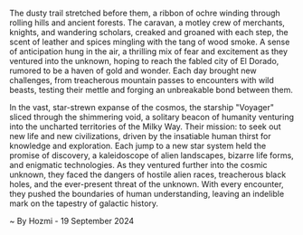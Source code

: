 
The dusty trail stretched before them, a ribbon of ochre winding through rolling hills and ancient forests.  The caravan, a motley crew of merchants, knights, and wandering scholars, creaked and groaned with each step, the scent of leather and spices mingling with the tang of wood smoke.  A sense of anticipation hung in the air, a thrilling mix of fear and excitement as they ventured into the unknown, hoping to reach the fabled city of El Dorado, rumored to be a haven of gold and wonder.  Each day brought new challenges, from treacherous mountain passes to encounters with wild beasts, testing their mettle and forging an unbreakable bond between them.

In the vast, star-strewn expanse of the cosmos, the starship "Voyager" sliced through the shimmering void, a solitary beacon of humanity venturing into the uncharted territories of the Milky Way.  Their mission: to seek out new life and new civilizations, driven by the insatiable human thirst for knowledge and exploration.  Each jump to a new star system held the promise of discovery, a kaleidoscope of alien landscapes, bizarre life forms, and enigmatic technologies.  As they ventured further into the cosmic unknown, they faced the dangers of hostile alien races, treacherous black holes, and the ever-present threat of the unknown.  With every encounter, they pushed the boundaries of human understanding, leaving an indelible mark on the tapestry of galactic history. 

~ By Hozmi - 19 September 2024
